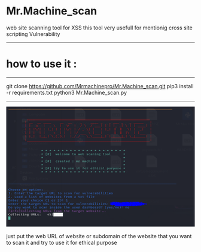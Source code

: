 # Mr.Machine_scan
web site scanning tool for XSS 
this tool very usefull for mentionig cross site scripting Vulnerability
________________________________________________________
# how to use it :
________________________________________________________________
git clone https://github.com/Mrmachinepro/Mr.Machine_scan.git
pip3 install -r requirements.txt
python3 Mr.Machine_scan.py
________________________________________________________________
![Capture](https://github.com/Mrmachinepro/Mr.Machine_scan/blob/main/Capture.PNG)

just put the web URL of website or subdomain of the website that you want to scan it
and try to use it for ethical purpose 




